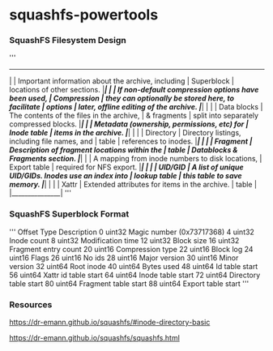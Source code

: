 # squashfs-powertools



### SquashFS Filesystem Design
'''
 _______________
|               |  Important information about the archive, including
|  Superblock   |  locations of other sections.
|_______________|
|               |  If non-default compression options have been used,
|  Compression  |  they can optionally be stored here, to facilitate
|    options    |  later, offline editing of the archive.
|_______________|
|               |
|  Data blocks  |  The contents of the files in the archive,
|  & fragments  |  split into separately compressed blocks.
|_______________|
|               |  Metadata (ownership, permissions, etc) for
|  Inode table  |  items in the archive.
|_______________|
|               |
|   Directory   |  Directory listings, including file names, and
|     table     |  references to inodes.
|_______________|
|               |
|   Fragment    |  Description of fragment locations within the
|    table      |  Datablocks & Fragments section.
|_______________|
|               |  A mapping from inode numbers to disk locations,
| Export table  |  required for NFS export.
|_______________|
|               |
|    UID/GID    |  A list of unique UID/GIDs. Inodes use an index into
|  lookup table |  this table to save memory.
|_______________|
|               |
|     Xattr     |  Extended attributes for items in the archive.
|     table     |
|_______________|
'''

### SquashFS Superblock Format
'''
Offset   Type       Description
0        uint32     Magic number (0x73717368)
4        uint32     Inode count
8        uint32     Modification time
12       uint32     Block size
16       uint32     Fragment entry count
20       uint16     Compression type
22       uint16     Block log
24       uint16     Flags
26       uint16     No ids
28       uint16     Major version
30       uint16     Minor version
32       uint64     Root inode
40       uint64     Bytes used
48       uint64     Id table start
56       uint64     Xattr id table start
64       uint64     Inode table start
72       uint64     Directory table start
80       uint64     Fragment table start
88       uint64     Export table start
'''

### Resources

https://dr-emann.github.io/squashfs/#inode-directory-basic

https://dr-emann.github.io/squashfs/squashfs.html